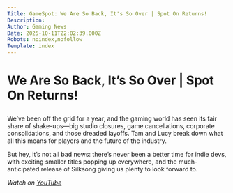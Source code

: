 ```yaml
---
Title: GameSpot: We Are So Back, It's So Over | Spot On Returns!
Description: 
Author: Gaming News
Date: 2025-10-11T22:02:39.000Z
Robots: noindex,nofollow
Template: index
---
```

<h1>
  
  
  We Are So Back, It’s So Over | Spot On Returns!
</h1>

<p>We’ve been off the grid for a year, and the gaming world has seen its fair share of shake-ups—big studio closures, game cancellations, corporate consolidations, and those dreaded layoffs. Tam and Lucy break down what all this means for players and the future of the industry.</p>

<p>But hey, it’s not all bad news: there’s never been a better time for indie devs, with exciting smaller titles popping up everywhere, and the much-anticipated release of Silksong giving us plenty to look forward to.</p>

<p><em>Watch on <a href="https://www.youtube.com/watch?v=dWCt4R79tfA" rel="noopener noreferrer">YouTube</a></em></p>

